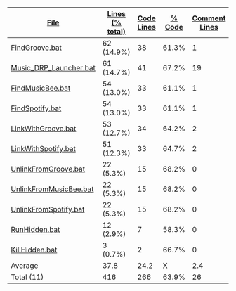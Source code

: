 
|[File](https://github.com/jojo2357/Music-Discord-Rich-Presence/tree/master/statistics%2Fbatch%2Fname_ascending.md%2F)|[Lines (% total)](https://github.com/jojo2357/Music-Discord-Rich-Presence/tree/master/statistics%2Fbatch%2Flines_ascending.md%2F)|[Code Lines](https://github.com/jojo2357/Music-Discord-Rich-Presence/tree/master/statistics%2Fbatch%2Fcode_descending.md%2F)|[% Code](https://github.com/jojo2357/Music-Discord-Rich-Presence/tree/master/statistics%2Fbatch%2Fproportion_code_descending.md%2F)|[Comment Lines](https://github.com/jojo2357/Music-Discord-Rich-Presence/tree/master/statistics%2Fbatch%2Fcomments_descending.md%2F)|[% Comment](https://github.com/jojo2357/Music-Discord-Rich-Presence/tree/master/statistics%2Fbatch%2Fproportion_comments_descending.md%2F)|[Blank Lines](https://github.com/jojo2357/Music-Discord-Rich-Presence/tree/master/statistics%2Fbatch%2Fblanks_descending.md%2F)|[% Blank](https://github.com/jojo2357/Music-Discord-Rich-Presence/tree/master/statistics%2Fbatch%2Fproportion_blanks_descending.md%2F)|
| --- | --- | --- | --- | --- | --- | --- | --- |
|[FindGroove.bat](https://github.com/jojo2357/Music-Discord-Rich-Presence/tree/master/MDRP%2Fbin%2FRelease%2FFindGroove.bat)|62 (14.9%)|38|61.3%|1|1.6%|23|37.1%|
|[Music_DRP_Launcher.bat](https://github.com/jojo2357/Music-Discord-Rich-Presence/tree/master/Music_DRP_Launcher.bat)|61 (14.7%)|41|67.2%|19|31.1%|1|1.6%|
|[FindMusicBee.bat](https://github.com/jojo2357/Music-Discord-Rich-Presence/tree/master/MDRP%2Fbin%2FRelease%2FFindMusicBee.bat)|54 (13.0%)|33|61.1%|1|1.9%|20|37.0%|
|[FindSpotify.bat](https://github.com/jojo2357/Music-Discord-Rich-Presence/tree/master/MDRP%2Fbin%2FRelease%2FFindSpotify.bat)|54 (13.0%)|33|61.1%|1|1.9%|20|37.0%|
|[LinkWithGroove.bat](https://github.com/jojo2357/Music-Discord-Rich-Presence/tree/master/MDRP%2Fbin%2FRelease%2FLinkWithGroove.bat)|53 (12.7%)|34|64.2%|2|3.8%|17|32.1%|
|[LinkWithSpotify.bat](https://github.com/jojo2357/Music-Discord-Rich-Presence/tree/master/MDRP%2Fbin%2FRelease%2FLinkWithSpotify.bat)|51 (12.3%)|33|64.7%|2|3.9%|16|31.4%|
|[UnlinkFromGroove.bat](https://github.com/jojo2357/Music-Discord-Rich-Presence/tree/master/MDRP%2Fbin%2FRelease%2FUnlinkFromGroove.bat)|22 (5.3%)|15|68.2%|0|0.0%|7|31.8%|
|[UnlinkFromMusicBee.bat](https://github.com/jojo2357/Music-Discord-Rich-Presence/tree/master/MDRP%2Fbin%2FRelease%2FUnlinkFromMusicBee.bat)|22 (5.3%)|15|68.2%|0|0.0%|7|31.8%|
|[UnlinkFromSpotify.bat](https://github.com/jojo2357/Music-Discord-Rich-Presence/tree/master/MDRP%2Fbin%2FRelease%2FUnlinkFromSpotify.bat)|22 (5.3%)|15|68.2%|0|0.0%|7|31.8%|
|[RunHidden.bat](https://github.com/jojo2357/Music-Discord-Rich-Presence/tree/master/MDRP%2Fbin%2FRelease%2FRunHidden.bat)|12 (2.9%)|7|58.3%|0|0.0%|5|41.7%|
|[KillHidden.bat](https://github.com/jojo2357/Music-Discord-Rich-Presence/tree/master/MDRP%2Fbin%2FRelease%2FKillHidden.bat)|3 (0.7%)|2|66.7%|0|0.0%|1|33.3%|
|Average |37.8|24.2|X|2.4|X|11.3|X|
|Total (11)|416|266|63.9%|26| 6.3%|124|29.8%|